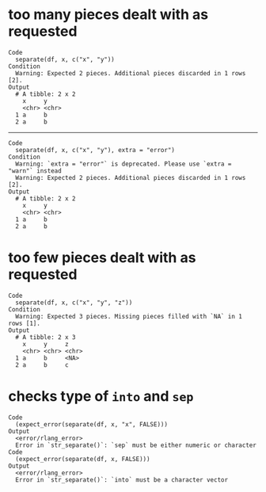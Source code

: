 # too many pieces dealt with as requested

    Code
      separate(df, x, c("x", "y"))
    Condition
      Warning: Expected 2 pieces. Additional pieces discarded in 1 rows [2].
    Output
      # A tibble: 2 x 2
        x     y    
        <chr> <chr>
      1 a     b    
      2 a     b    

---

    Code
      separate(df, x, c("x", "y"), extra = "error")
    Condition
      Warning: `extra = "error"` is deprecated. Please use `extra = "warn"` instead
      Warning: Expected 2 pieces. Additional pieces discarded in 1 rows [2].
    Output
      # A tibble: 2 x 2
        x     y    
        <chr> <chr>
      1 a     b    
      2 a     b    

# too few pieces dealt with as requested

    Code
      separate(df, x, c("x", "y", "z"))
    Condition
      Warning: Expected 3 pieces. Missing pieces filled with `NA` in 1 rows [1].
    Output
      # A tibble: 2 x 3
        x     y     z    
        <chr> <chr> <chr>
      1 a     b     <NA> 
      2 a     b     c    

# checks type of `into` and `sep`

    Code
      (expect_error(separate(df, x, "x", FALSE)))
    Output
      <error/rlang_error>
      Error in `str_separate()`: `sep` must be either numeric or character
    Code
      (expect_error(separate(df, x, FALSE)))
    Output
      <error/rlang_error>
      Error in `str_separate()`: `into` must be a character vector

